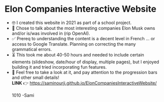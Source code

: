 # Elon Companies Interactive Website
- 🤓 I created this website in 2021 as part of a school project.  
- 🎯 Chose to talk about the most interesting companies Elon Musk owns and/or is/was involved in (rip OpenAI).  
- ✅ Prereq to understanding the content is a decent level in French ... or access to Google Translate. Planning on correcting the many grammatical errors. 
- ⏳ This took me about 40-50 hours and needed to include certain elements (slideshow, date/hour of display, multiple pages), but I enjoyed building it and tried incorporating fun features. 
- 👀 Feel free to take a look at it, and pay attention to the progression bars and other small details!\
**LINK** 👉 https://saminourji.github.io/ElonCompaniesInteractiveWebsite/
\
\
1010 -Sami

